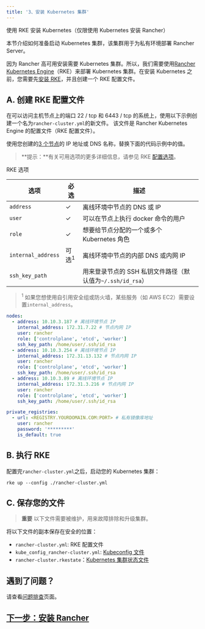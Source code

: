 ```yaml
---
title: '3、安装 Kubernetes 集群'
---
```


使用 RKE 安装 Kubernetes（仅限使用 Kubernetes 安装 Rancher）

本节介绍如何准备启动 Kubernetes 集群，该集群用于为私有环境部署 Rancher Server。

因为 Rancher 高可用安装需要 Kubernetes 集群。所以，我们需要使用[Rancher Kubernetes Engine](https://rancher.com/docs/rke/latest/en/)（RKE）来部署 Kubernetes 集群。在安装 Kubernetes 之前，您需要先[安装 RKE](https://rancher.com/docs/rke/latest/en/installation/)，并且创建一个 RKE 配置文件。

## A. 创建 RKE 配置文件

在可以访问主机节点上的端口 22 / tcp 和 6443 / tcp 的系统上，使用以下示例创建一个名为`rancher-cluster.yml`的新文件。 该文件是 Rancher Kubernetes Engine 的配置文件（RKE 配置文件）。

使用您创建的[3 个节点](/docs/installation/other-installation-methods/air-gap/prepare-nodes/_index)的 IP 地址或 DNS 名称，替换下面的代码示例中的值。

> **提示：**有关可用选项的更多详细信息，请参见 RKE [配置选项](https://rancher.com/docs/rke/latest/en/config-options/)。

<figcaption>RKE 选项</figcaption>

| 选项               | 必选             | 描述                                                       |
| ------------------ | ---------------- | ---------------------------------------------------------- |
| `address`          | ✓                | 离线环境中节点的 DNS 或 IP                                 |
| `user`             | ✓                | 可以在节点上执行 docker 命令的用户                         |
| `role`             | ✓                | 想要给节点分配的一个或多个 Kubernetes 角色                 |
| `internal_address` | 可选<sup>1</sup> | 离线环境中节点的内部 DNS 或内网 IP                         |
| `ssh_key_path`     |                  | 用来登录节点的 SSH 私钥文件路径（默认值为`~/.ssh/id_rsa`） |

> <sup>1</sup> 如果您想使用自引用安全组或防火墙，某些服务（如 AWS EC2）需要设置`internal_address`。

```yaml
nodes:
  - address: 10.10.3.187 # 离线环境节点 IP
    internal_address: 172.31.7.22 # 节点内网 IP
    user: rancher
    role: ['controlplane', 'etcd', 'worker']
    ssh_key_path: /home/user/.ssh/id_rsa
  - address: 10.10.3.254 # 离线环境节点 IP
    internal_address: 172.31.13.132 # 节点内网 IP
    user: rancher
    role: ['controlplane', 'etcd', 'worker']
    ssh_key_path: /home/user/.ssh/id_rsa
  - address: 10.10.3.89 # 离线环境节点 IP
    internal_address: 172.31.3.216 # 节点内网 IP
    user: rancher
    role: ['controlplane', 'etcd', 'worker']
    ssh_key_path: /home/user/.ssh/id_rsa

private_registries:
  - url: <REGISTRY.YOURDOMAIN.COM:PORT> # 私有镜像库地址
    user: rancher
    password: '*********'
    is_default: true
```

## B. 执行 RKE

配置完`rancher-cluster.yml`之后，启动您的 Kubernetes 集群：

```
rke up --config ./rancher-cluster.yml
```

## C. 保存您的文件

> **重要**
> 以下文件需要被维护，用来故障排除和升级集群。

将以下文件的副本保存在安全的位置：

- `rancher-cluster.yml`: RKE 配置文件
- `kube_config_rancher-cluster.yml`: [Kubeconfig 文件](https://rancher.com/docs/rke/latest/en/kubeconfig/)
- `rancher-cluster.rkestate`：[Kubernetes 集群状态文件](https://rancher.com/docs/rke/latest/en/installation/#kubernetes-cluster-state)

## 遇到了问题？

请查看[问题排查](/docs/installation/options/troubleshooting/_index)页面。

## [下一步：安装 Rancher](/docs/installation/other-installation-methods/air-gap/install-rancher/_index)

